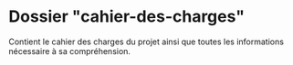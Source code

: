# Dossier "cahier-des-charges"

 Contient le cahier des charges du projet ainsi que toutes les informations nécessaire à sa compréhension.
